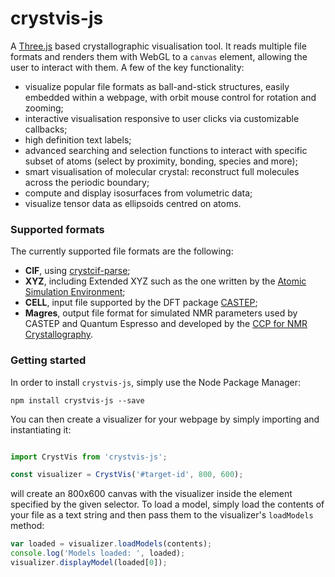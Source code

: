 # crystvis-js

A [Three.js](https://threejs.org/) based crystallographic visualisation tool. It reads multiple file formats and renders them with WebGL to a `canvas` element, allowing the user to interact with them. A few of the key functionality:

* visualize popular file formats as ball-and-stick structures, easily embedded within a webpage, with orbit mouse control for rotation and zooming;
* interactive visualisation responsive to user clicks via customizable callbacks;
* high definition text labels;
* advanced searching and selection functions to interact with specific subset of atoms (select by proximity, bonding, species and more);
* smart visualisation of molecular crystal: reconstruct full molecules across the periodic boundary;
* compute and display isosurfaces from volumetric data;
* visualize tensor data as ellipsoids centred on atoms.

### Supported formats 

The currently supported file formats are the following:

* **CIF**, using [crystcif-parse](https://github.com/stur86/crystcif-parse);
* **XYZ**, including Extended XYZ such as the one written by the [Atomic Simulation Environment](https://wiki.fysik.dtu.dk/ase/);
* **CELL**, input file supported by the DFT package [CASTEP](http://www.castep.org/);
* **Magres**, output file format for simulated NMR parameters used by CASTEP and Quantum Espresso and developed by the [CCP for NMR Crystallography](https://www.ccpnc.ac.uk/).

### Getting started 

In order to install `crystvis-js`, simply use the Node Package Manager:

    npm install crystvis-js --save

You can then create a visualizer for your webpage by simply importing and instantiating it:

```js

import CrystVis from 'crystvis-js';

const visualizer = CrystVis('#target-id', 800, 600);
```

will create an 800x600 canvas with the visualizer inside the element specified by the given selector. To load a model, simply load the contents of your file as a text string and then pass them to the visualizer's `loadModels` method:

```js 
var loaded = visualizer.loadModels(contents);
console.log('Models loaded: ', loaded);
visualizer.displayModel(loaded[0]);
```